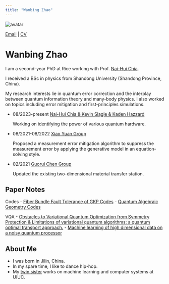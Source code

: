 ```yaml
---
title: "Wanbing Zhao"
---
```


![avatar](https://raw.github.com/wanbingzhao/wanbingzhao.github.io/main/wbzhao.jpg)

[Email](https://mail.google.com/mail/u/0/?fs=1&tf=cm&source=mailto&to=wz56@rice.edu) \| [CV](https://drive.google.com/file/d/1KyPJtpm88fyVmgpWNlZIxi9S2zJuGUQ0/view?usp=sharing)

# Wanbing Zhao

I am a second-year PhD at Rice working with Prof. [Nai-Hui Chia](https://sites.google.com/view/naihuichia).  

I received a BSc in physics from Shandong University (Shandong Province, China). 

<!-- have been lucky to be advised by Guofu Xu in [Dianmin Tong](https://www.researchgate.net/profile/Dianmin-Tong)'s group at Shandong University.

I've also visited [Guorui Chen](https://scholar.google.com/citations?user=1vAbo0oAAAAJ&hl=zh-CN)'s group at Shanhai Jiaotong University, and [Xiao Yuan](http://cfcs.pku.edu.cn/english/people/faculty/xiaoyuan/index.htm)'s group at Peking University. -->

My research interests lie in quantum error correction and the interplay between quantum information theory and many-body physics. I also worked on topics including error mitigation and first-principles simulations. <!--My motivation is to xxx.--> 

<!--## News-->

<!-- - [March 2021]-->

<!-- ## Publications

- [Theoretical study on the electronic structures and transport properties of Ti<sub>32-x</sub>Hf<sub>x</sub>Ni32Sn<sub>32-y</sub>Sb<sub>y</sub>half-Heusler compounds.](https://www.sciencedirect.com/science/article/abs/pii/S092145262030394X)

  Zhao, L., Wang, J., **Zhao, W.**, Wang, Q., Li, J., Liu, J., Wang, C.

  Physica B: Condensed Matter, 2020

## Research
<!--- 06/2022-present  [Daniel Lidar Group](http://qserver.usc.edu/blog/2016/02/daniel-lidar/) 

     Investigating a new quantum algorithm - quantum annealer with a driver made out of long-range interactions.!-->
- 08/2023-present [Nai-Hui Chia & Kevin Slagle & Kaden Hazzard](https://news.rice.edu/news/2023/rice-helps-lead-national-quantum-computing-research-efforts)

    Working on identifying the power of various quantum hardware.
  
<!-- 03/2022-05/2022  [Guofu Xu](https://faculty.sdu.edu.cn/xuguofu/en/lwcg/662813/list/index.htm)
  
     Studied the efficiency of quantum error mitigation strategies.!-->

- 08/2021-08/2022  [Xiao Yuan Group](http://cfcs.pku.edu.cn/english/people/faculty/xiaoyuan/index.htm)
  
     Proposed a measurement error mitigation algorithm to suppress the measurement error by applying the generative model in an equation-solving style.

- 02/2021    [Guorui Chen Group](https://2d.sjtu.edu.cn/)

     Updated the existing two-dimensional material transfer station.

<!-- - 09/2019-09/2020  [Lanling Zhao Group](https://faculty.sdu.edu.cn/zhaolanling/en/index.htm)

     Studied the electronic structures and transport properties of thermoelectric materials using density-functional theory (DFT).

## Papers
- Measurement Error Mitigation with Neural Networks (in preparation)
- [The Influence of Music](https://drive.google.com/file/d/1dKUXeIqX75Y9yWAdef0moNYm0CAfDTKB/view?usp=sharing)-->

## Paper Notes
Codes - [Fiber Bundle Fault Tolerance of GKP Codes](https://drive.google.com/file/d/1eagWrIsXtD-SJ7-Mk-iormJfQEdo7QpV/view?usp=sharing)
      - [Quantum Algebraic Geometry Codes](https://drive.google.com/file/d/1xbadj8NQ-0Zn9qpHrv_118O6B7WEiqSY/view?usp=sharing)
      
VQA - [Obstacles to Variational Quantum Optimization from Symmetry Protection & Limitations of variational quantum algorithms: a quantum optimal transport approach.](https://drive.google.com/file/d/1SxPj4pmdnQABgFffW5wIwj5GTCxSwite/view?usp=sharing)
    - [Machine learning of high dimensional data on a noisy quantum processor](https://drive.google.com/file/d/1JVrfIe8dcfMQ08WaThREQ1kFX8U85mvP/view?usp=sharing)

## About Me

- I was born in Jilin, China.
- In my spare time, I like to dance hip-hop.
- My [twin sister](https://wy-go.github.io) works on machine learning and computer systems at UIUC.
